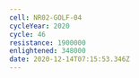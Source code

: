 ```yaml
---
cell: NR02-GOLF-04
cycleYear: 2020
cycle: 46
resistance: 1900000
enlightened: 348000
date: 2020-12-14T07:15:53.346Z
---
```


